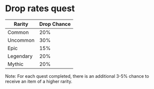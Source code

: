 # Drop rates quest

| Rarity    | Drop Chance  |
|-----------|--------------|
| Common | 20% |
| Uncommon | 30% |
| Epic | 15% |
| Legendary | 20% |
| Mythic | 20% |

Note: For each quest completed, there is an additional 3-5% chance to receive an item of a higher rarity.
